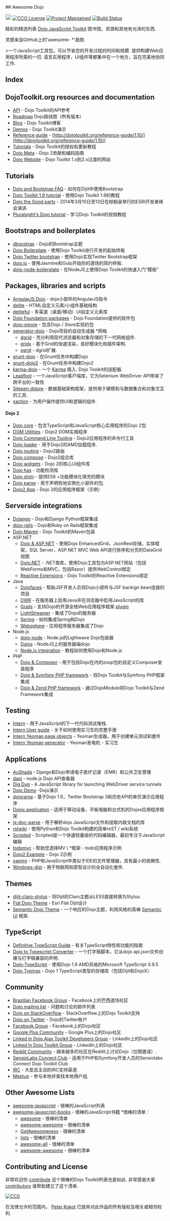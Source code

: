 <div class="github-widget" data-repo="petk/awesome-dojo"></div>
<script async src="https://pagead2.googlesyndication.com/pagead/js/adsbygoogle.js"></script><ins class="adsbygoogle" style="display:block" data-ad-client="ca-pub-6890694312814945" data-ad-slot="5473692530" data-ad-format="auto"  data-full-width-responsive="true"></ins><script>(adsbygoogle = window.adsbygoogle || []).push({});</script>
## Awesome Dojo

<a href="https://raw.githubusercontent.com/sindresorhus/awesome"><img src="https://cdn.rawgit.com/sindresorhus/awesome/d7305f38d29fed78fa85652e3a63e154dd8e8829/media/badge.svg" alt="Awesome" height="18"></a>
[![CCO License](https://img.shields.io/badge/license-CC0-blue.svg?style=plastic "CC0 License")](#contributing-and-license)
[![Project Maintained](https://img.shields.io/badge/project-maintained-brightgreen.svg?style=plastic "Project Maintained")](https://github.com/petk/awesome-dojo/commits/master)
[![Build Status](https://img.shields.io/travis/petk/awesome-dojo/master.svg)](https://travis-ci.org/petk/awesome-dojo)

精彩的精选列表 [Dojo JavaScript Toolkit](http://dojotoolkit.org) 图书馆，资源和其他有光泽的东西.

灵感来自GitHub上的&#39;awesome- *&#39;趋势.

 &gt;一个JavaScript工具包，可以节省您的开发过程的时间和规模.  提供构建Web应用程序所需的一切.  语言实用程序，UI组件等都集中在一个地方，旨在完美地协同工作.


## Index



## DojoToolkit.org resources and documentation

* [API](http://dojotoolkit.org/api/) -  Dojo Toolkit的API参考
* [Roadmap](https://github.com/dojo/meta/wiki/Roadmap) Dojo路线图（所有版本）
* [Blog](http://dojotoolkit.org/blog/) -  Dojo Toolkit博客
* [Demos](http://demos.dojotoolkit.org/demos/) -  Dojo Toolkit演示
* [Reference guide](https://github.com/dojo/docs) - [http://dojotoolkit.org/reference-guide/1.10/](http://dojotoolkit.org/reference-guide/1.10/)
* [Tutorials](http://dojotoolkit.org/documentation/) -  Dojo Toolkit的授权和更新教程
* [Dojo Meta](https://github.com/dojo/meta) -  Dojo 2贡献和编码指南
* [Dojo Website](https://github.com/dojo/dojo-website) -  Dojo Toolkit 1.x到2.x过渡的网站




## Tutorials

* [Dojo and Bootstrap FAQ](https://www.sitepen.com/blog/2014/08/13/dojo-faq-how-do-i-use-bootstrap-with-dijit/) - 如何在Dijit中使用Bootstrap
* [Dojo Toolkit 1.9 tutorial](https://github.com/cepa/dojo-tutorial) - 使用Dojo Toolkit 1.9的教程
* [Dojo the Good parts](https://github.com/DavidSpriggs/Dojo--The-Good-Parts) -  2014年3月10日至13日在棕榈泉举行的ESRI开发者峰会演讲.
* [Pluralsight's Dojo tutorial](https://www.pluralsight.com/courses/dojo-fundamentals) - 学习Dojo Toolkit的视频教程



## Bootstraps and boilerplates

* [dboostrap](https://github.com/atoha/dbootstrap) -  Dojo的Bootstrap主题
* [Dojo Boilerplate](https://github.com/csnover/dojo-boilerplate) - 使用Dojo Toolkit进行开发的起始样板
* [Dojo Twitter bootstrap](https://github.com/xsokev/Dojo-Bootstrap) - 使用Dojo实现Twitter Bootstrap框架
* [dojo.js](https://github.com/gpedro/dojo.js) - 使用Jasmine和Gulp开始你的道场的简约样板.
* [dojo-node-boilerplate](https://github.com/kitsonk/dojo-node-boilerplate) - 在NodeJS上使用Dojo Toolkit的快速入门“模板”



## Packages, libraries and scripts

* [AngularJS Dojo](https://github.com/adrobisch/angular-dojo) -  dojo小部件的AngularJS指令
* [delite](https://github.com/ibm-js/delite) -  HTML自定义元素/小组件基础结构
* [deliteful](https://github.com/ibm-js/deliteful) - 多渠道（桌面/移动）UI自定义元素库
* [Dojo Foundation packages](http://packages.dojofoundation.org/) -  Dojo Foundation提供的软件包
* [dojo-smore](https://github.com/kfranqueiro/dojo-smore) - 包含Dojo / Store实现的包
* [generator-dojo](https://github.com/bryanforbes/generator-dojo) -  Dojo项目的自动生成器
*网格
    * [dgrid](http://dgrid.io/) - 充分利用现代浏览器和对象存储的下一代网格组件.
    * [gridx](http://oria.github.io/gridx/) - 基于Grid的快速渲染，良好模块化和插件架构.
    * [xgrid](https://github.com/xblox/xgrid) -  dgrid扩展.
* [grunt-dojo](https://github.com/phated/grunt-dojo) - 在Grunt任务中构建Dojo
* [grunt-dojo2](https://github.com/dojo/grunt-dojo2) - 在Grunt任务中构建Dojo2
* [karma-dojo](https://github.com/garcimouche/karma-dojo) - 一个 [Karma](http://karma-runner.github.io/)  插入.  Dojo Toolkit的适配器.
* [Leadfoot](https://github.com/theintern/leadfoot) - 一个JavaScript客户端库，它为Selenium WebDriver API带来了跨平台的一致性
* [Sitepen dstore](https://github.com/SitePen/dstore) - 数据基础架构框架，提供用于建模和与数据集合和对象交互的工具.
* [xaction](https://github.com/xblox/xaction) - 为用户操作提供UI和逻辑的组件.

#### Dojo 2

* [Dojo core](https://github.com/dojo/core) - 包含TypeScript和JavaScript核心实用程序的Dojo 2包
* [DOM Utilities](https://github.com/dojo/dom) -  Dojo2 DOM实用程序
* [Dojo Command Line Tooling](https://github.com/dojo/cli)   -  Dojo2应用程序的命令行工具
* [Dojo loader](https://github.com/dojo/loader) - 用于Dojo2的AMD加载程序.
* [Dojo routing](https://github.com/dojo/routing) -  Dojo2路由
* [Dojo compose](https://github.com/dojo/compose) -  Dojo2组合库
* [Dojo widgets](https://github.com/dojo/widgets) -  Dojo 2的核心UI组件库
* [Dojo has](https://github.com/dojo/has) - 功能检测库
* [Dojo shim](https://github.com/dojo/shim) - 提供ES6 +功能模块化填充的模块
* [Dojo parse](https://github.com/dojo/parser) - 用于声明性地实例化小部件的包.
* [Dojo2 App](https://github.com/dojo/app) -  Dojo 2的应用程序框架（示例）





## Serverside integrations

* [Dojango](https://github.com/klipstein/dojango/) -  Dojo和Django Python框架集成
* [dojo-rails](http://robin850.github.io/dojo-rails/) -  Dojo和Ruby on Rails框架集成
* [Dojo Maven](https://github.com/cometd/dojo-maven) -  Dojo Toolkit的Maven包装
* ASP.NET
    * [Dojo & ASP.NET](https://www.codeproject.com/Articles/650443/DataGrid-View-with-Sorting-and) - 使用Dojo EnhancedGrid，JsonRest存储，实体框架，SQL Server，ASP.NET MVC Web API进行排序和分页的DataGrid视图
    * [Dojo.NET](https://github.com/lstratman/Dojo.NET) -  .NET类库，使用Dojo工具包为ASP.NET网站（包括WebForms和MVC，包括Razor）提供WebControl绑定.
    * [Reactive Extensions](https://github.com/Reactive-Extensions/RxJS-Dojo) -  Dojo Toolkit的Reactive Extensions绑定
* Java
    * [Dojofaces](http://www.dojofaces.org) - 帮助JSF开发人员将Dojo小部件与JSF backign bean连接的项目
    * [DWR](http://directwebremoting.org/dwr/index.html) - 在服务器上启用Java并在浏览器中启用JavaScript的库
    * [Grails](https://grails.org/) - 支持Dojo的开源全栈Web应用程序框架 [plugin](http://grails.org/plugin/dojo)
    * [LightStreamer](http://www.lightstreamer.com/) - 集成了Dojo的服务器
    * [Spring](https://www.sitepen.com/blog/2011/08/11/how-do-you-use-the-dojo-store-jsonrest-api-with-spring/) - 如何集成Spring和Dojo
    * [Websphere](http://www-03.ibm.com/software/products/en/appserv-was) - 应用程序服务器集成了Dojo
* Node.js
    * [dojo-node](https://github.com/agebrock/dojo-node) -  Node.js的Lightwave Dojo包装器
    * [Dojos](https://github.com/supnate/dojos) -  NodeJS上的服务器端dojo
    * [Node.js integration](http://dojotoolkit.org/documentation/tutorials/1.10/node/) - 教程如何使用Dojo和Node.js
* PHP
    * [Dojo & Composer](https://github.com/zoopcommerce/pixie) - 用于包括Dojo在内的zoop包的自定义Composer安装程序
    * [Dojo & Symfony PHP framework](https://www.sitepen.com/blog/2011/09/06/what-is-the-best-way-to-use-dojo-with-a-symfony-backend/) - 将Dojo Toolkit与Symfony PHP框架集成
    * [Dojo & Zend PHP framework](https://github.com/superdweebie/DojoModule) - 通过DojoModule将Dojo Toolkit与Zend Framework集成



## Testing

* [Intern](https://github.com/theintern/) - 用于JavaScript的下一代代码测试堆栈.
* [Intern User guide](https://theintern.github.io/intern/#what-is-intern) - 关于如何使用实习生的完整手册
* [Intern Yeoman page objects](https://github.com/glamb/generator-internjs-pageobjects/) -  Yeoman生成器，用于创建单元测试和套件
* [Intern Yeoman generator](https://github.com/naglalakk/generator-intern) -  Yeoman发电机 - 实习生



## Applications

* [AuShada](https://github.com/dreaswar/AuShadha) -  Django和Dojo申请电子医疗记录（EMR）和公共卫生管理
* [dapi](https://github.com/dojo/dapi) -  node.js Dojo API查看器
* [Dig Dug](https://github.com/theintern/digdug) - A JavaScript library for launching WebDriver service tunnels
* [Dojo Demo](https://github.com/rmurphey/dojo-demo) -Dojo演示
* [dojorama](https://github.com/sirprize/dojorama) - 基于Dojo 1.9，Twitter Bootstrap 3和历史API的单页演示应用程序
* [Dojox application](https://github.com/dmachi/dojox_application) - 适用于移动设备，平板电脑和台式机的Dojox应用程序框架
* [js-doc-parse](https://github.com/dojo/js-doc-parse) - 用于解析dojo JavaScript文件和提取内联文档的库
* [rstwiki](https://github.com/phiggins42/rstwiki) - 使用Python和Dojo Toolkit构建的简单reST / wiki系统
* [Scripted](https://github.com/scripted-editor) -  Scripted是一个快速轻量级的代码编辑器，最初专注于JavaScript编辑
* [todomvc](https://github.com/tastejs/todomvc) - 帮助您选择MV \ *框架 -  todo应用程序示例
* [Dojo2 Example](https://github.com/dojo/examples) -  Dojo 2示例
* [xamiro](https://github.com/xblox/xamiro) -  PHP和JavaScript中类似于IDE的文件管理器，具有最小的依赖性.
* [Windows-dist](https://github.com/flysurfer28/windows-dist) - 用于物联网和原型设计的全自动化套件.



## Themes

* [dijit-claro-stylus](https://github.com/kfranqueiro/dijit-claro-stylus) - 将Dijit的Claro主题从LESS直接转换为Stylus.
* [Flat Dojo Theme](http://yiweima.github.io/flatdojo/) -  Esri Flat Dijit设计
* [Semantic Dojo Theme](http://websemantics.github.io/semantic-dojo/) - 一个响应的Dojo主题，利用风格的真棒 [Semantic UI](http://semantic-ui.com/) 框架.



## TypeScript

* [Definitive TypeScript Guide](https://www.sitepen.com/blog/2013/12/31/definitive-guide-to-typescript/) - 有关TypeScript特性和功能的指南
* [Dojo to Typescript Converter](https://github.com/stopyoukid/DojoToTypescriptConverter) - 一个打字稿脚本，它从dojo api.json文件创建与打字稿兼容的声明.
* [Dojo-TypeScript](https://github.com/schungx/Dojo-TypeScript) - 使用Dojo 1.9 AMD风格的Microsoft TypeScript 0.9.5
* [Dojo Typings](https://github.com/dojo/typings) -  Dojo 1 TypeScript类型的存储库（包括Dijit和DojoX）



## Community

* [Brazilian Facebook Group](https://www.facebook.com/groups/288220914564119/) -  Facebook上的巴西道场社区
* [Dojo mailing list](http://dojotoolkit.org/community/) - 问题和讨论的邮件列表
* [Dojo on StackOverflow](http://stackoverflow.com/questions/tagged/dojo) -  StackOverflow上的Dojo Toolkit支持
* [Dojo on Twitter](https://twitter.com/dojo) -  Dojo的Twitter帐户
* [Facebook Group](https://www.facebook.com/groups/4375511291/) -  Facebook上的Dojo社区
* [Google Plus Community](https://plus.google.com/communities/107837593684207188221) -  Google Plus上的Dojo社区
* [Linked In Dojo Ajax Toolkit Developers Group](https://www.linkedin.com/groups/Dojo-Ajax-Toolkit-Developers-71399) -  LinkedIn上的Dojo社区
* [Linked In Dojo Toolkit Group](https://www.linkedin.com/groups/dojo-toolkit-81926) -  LinkedIn上的Dojo社区
* [Reddit Community](https://www.reddit.com/r/dojo/) - 越来越多的社区在Reddit上讨论Dojo（仅限邀请）.
* [SensioLabs Connect Club](https://connect.sensiolabs.com/club/dojo-toolkit) - 适用于PHP和Symfony开发人员的Sensiolabs Connect Dojo Toolkit Club
* [IRC](http://irc.lc/freenode/dojo) - 大型且主动的IRC支持渠道.
* [Meetup](https://www.meetup.com/topics/dojo/) - 参与本地并查找本地用户组.



## Other Awesome Lists

* [awesome-javascript](https://github.com/sorrycc/awesome-javascript) - 很棒的JavaScript列表
* [awesome-javascript-books](https://github.com/heatroom/awesome-javascript-books) - 很棒的JavaScript书籍
*很棒的清单：
    * [awesome](https://github.com/sindresorhus/awesome) - 很棒的清单
    * [awesome-awesome](https://github.com/emijrp/awesome-awesome) - 很棒的清单
    * [GetAwesomeness](https://getawesomeness.herokuapp.com/) - 很棒的清单
    * [lists](https://github.com/jnv/lists) - 很棒的清单
    * [awesome-all](https://github.com/bradoyler/awesome-all) - 很棒的清单
    * [awesome-awesome](https://github.com/erichs/awesome-awesome) - 很棒的清单



## Contributing and License

非常欢迎你 [contribute](https://github.com/petk/awesome-dojo/blob/master/CONTRIBUTING.md)  这个很棒的Dojo Toolkit列表也是如此.  非常感谢大家 [contributors](https://github.com/petk/awesome-dojo/graphs/contributors) 谁帮助建立了这个清单.

[![CC0](https://licensebuttons.net/p/zero/1.0/88x31.png)](https://creativecommons.org/publicdomain/zero/1.0/)

在法律允许的范围内， [Peter Kokot](https://github.com/petk) 已放弃对此作品的所有版权及相关或相邻权利.
